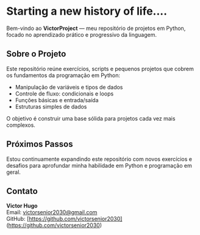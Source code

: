 # Starting a new history of life....

Bem-vindo ao **VictorProject** — meu repositório de projetos em Python, focado no aprendizado prático e progressivo da linguagem.

## Sobre o Projeto

Este repositório reúne exercícios, scripts e pequenos projetos que cobrem os fundamentos da programação em Python:

- Manipulação de variáveis e tipos de dados  
- Controle de fluxo: condicionais e loops  
- Funções básicas e entrada/saída  
- Estruturas simples de dados  

O objetivo é construir uma base sólida para projetos cada vez mais complexos.

## Próximos Passos

Estou continuamente expandindo este repositório com novos exercícios e desafios para aprofundar minha habilidade em Python e programação em geral.

## Contato

**Victor Hugo**  
Email: victorsenior2030@gmail.com  
GitHub: [https://github.com/victorsenior2030]
(https://github.com/victorsenior2030)
